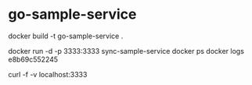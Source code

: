 # go-sample-service

docker build -t go-sample-service .

docker run  -d -p 3333:3333 sync-sample-service
docker ps
docker logs e8b69c552245

curl -f -v localhost:3333